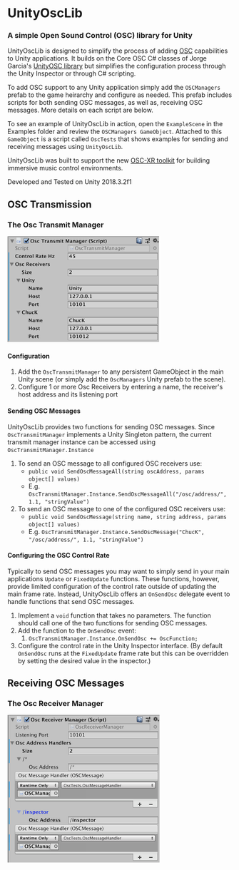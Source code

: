 # UnityOscLib
### A simple Open Sound Control (OSC) library for Unity

UnityOscLib is designed to simplify the process of adding [OSC](http://opensoundcontrol.org/introduction-osc) capabilities to Unity applications. It builds on the Core OSC C# classes of Jorge Garcia's [UnityOSC library](https://github.com/jorgegarcia/UnityOSC) but simplifies the configuration process through the Unity Inspector or through C# scripting.  

To add OSC support to any Unity application simply add the `OSCManagers` prefab to the game heirarchy and configure as needed. This prefab includes scripts for both sending OSC messages, as well as, receiving OSC messages.  More details on each script are below.

To see an example of UnityOscLib in action, open the `ExampleScene` in the Examples folder and review the `OSCManagers GameObject`.  Attached to this `GameObject` is a script called `OscTests` that shows examples for sending and receiving messages using `UnityOscLib`.

UnityOscLib was built to support the new [OSC-XR toolkit](https://github.com/fortjohnson/osc-xr) for building immersive music control environments.

Developed and Tested on Unity 2018.3.2f1

## OSC Transmission

### The Osc Transmit Manager

![The Osc Transmit Manager](Docs/OscTransmitManager.png)

#### Configuration

1. Add the `OscTransmitManager` to any persistent GameObject in the main Unity scene (or simply add the `OscManagers` Unity prefab to the scene).
2. Configure 1 or more Osc Receivers by entering a name, the receiver's host address and its listening port 

#### Sending OSC Messages

UnityOscLib provides two functions for sending OSC messages. Since `OscTransmitManager` implements a Unity Singleton pattern, the current transmit manager instance can be accessed using `OscTransmitManager.Instance`

1. To send an OSC message to all configured OSC receivers use:
   - `public void SendOscMessageAll(string oscAddress, params object[] values)`
   - E.g. `OscTransmitManager.Instance.SendOscMessageAll("/osc/address/", 1.1, "stringValue")`
2. To send an OSC message to one of the configured OSC receivers use:
   - `public void SendOscMessage(string name, string address, params object[] values)`
   - E.g. `OscTransmitManager.Instance.SendOscMessage("ChucK", "/osc/address/", 1.1, "stringValue")`

#### Configuring the OSC Control Rate

Typically to send OSC messages you may want to simply send in your main applications `Update` or `FixedUpdate` functions.  These functions, however, provide limited configuration of the control rate outside of updating the main frame rate.  Instead, UnityOscLib offers an `OnSendOsc` delegate event to handle functions that send OSC messages.  

1. Implement a `void` function that takes no parameters.  The function should call one of the two functions for sending OSC messages. 
2. Add the function to the `OnSendOsc` event:
   1. `OscTransmitManager.Instance.OnSendOsc += OscFunction;`
3. Configure the control rate in the Unity Inspector interface.  (By default `OnSendOsc` runs at the `FixedUpdate` frame rate but this can be overridden by setting the desired value in the inspector.)

## Receiving OSC Messages

### The Osc Receiver Manager

![The Osc Receiver Manager](Docs/OscReceiverManager.png)